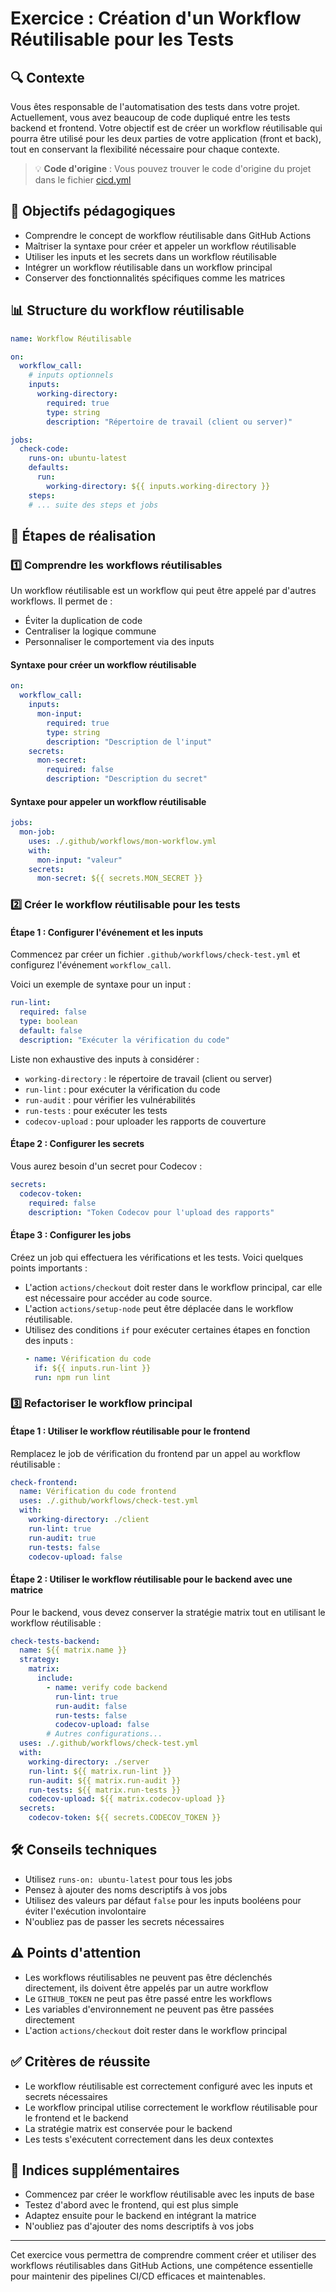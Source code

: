 # Exercice : Création d'un Workflow Réutilisable pour les Tests

## 🔍 Contexte

Vous êtes responsable de l'automatisation des tests dans votre projet. Actuellement, vous avez beaucoup de code dupliqué entre les tests backend et frontend. Votre objectif est de créer un workflow réutilisable qui pourra être utilisé pour les deux parties de votre application (front et back), tout en conservant la flexibilité nécessaire pour chaque contexte.

> 💡 **Code d'origine** : Vous pouvez trouver le code d'origine du projet dans le fichier [cicd.yml](cicd.yml)

## 🎯 Objectifs pédagogiques

* Comprendre le concept de workflow réutilisable dans GitHub Actions
* Maîtriser la syntaxe pour créer et appeler un workflow réutilisable
* Utiliser les inputs et les secrets dans un workflow réutilisable
* Intégrer un workflow réutilisable dans un workflow principal
* Conserver des fonctionnalités spécifiques comme les matrices

## 📊 Structure du workflow réutilisable

```yaml
name: Workflow Réutilisable

on:
  workflow_call:
    # inputs optionnels
    inputs:
      working-directory:
        required: true
        type: string
        description: "Répertoire de travail (client ou server)"

jobs:
  check-code:
    runs-on: ubuntu-latest
    defaults:
      run:
        working-directory: ${{ inputs.working-directory }}
    steps:
    # ... suite des steps et jobs
```

## 📝 Étapes de réalisation

### 1️⃣ Comprendre les workflows réutilisables

Un workflow réutilisable est un workflow qui peut être appelé par d'autres workflows. Il permet de :
* Éviter la duplication de code
* Centraliser la logique commune
* Personnaliser le comportement via des inputs

#### Syntaxe pour créer un workflow réutilisable

```yaml
on:
  workflow_call:
    inputs:
      mon-input:
        required: true
        type: string
        description: "Description de l'input"
    secrets:
      mon-secret:
        required: false
        description: "Description du secret"
```

#### Syntaxe pour appeler un workflow réutilisable

```yaml
jobs:
  mon-job:
    uses: ./.github/workflows/mon-workflow.yml
    with:
      mon-input: "valeur"
    secrets:
      mon-secret: ${{ secrets.MON_SECRET }}
```

### 2️⃣ Créer le workflow réutilisable pour les tests

#### Étape 1 : Configurer l'événement et les inputs

Commencez par créer un fichier `.github/workflows/check-test.yml` et configurez l'événement `workflow_call`.

Voici un exemple de syntaxe pour un input :
```yaml
run-lint:
  required: false
  type: boolean
  default: false
  description: "Exécuter la vérification du code"
```

Liste non exhaustive des inputs à considérer :
* `working-directory` : le répertoire de travail (client ou server)
* `run-lint` : pour exécuter la vérification du code
* `run-audit` : pour vérifier les vulnérabilités
* `run-tests` : pour exécuter les tests
* `codecov-upload` : pour uploader les rapports de couverture

#### Étape 2 : Configurer les secrets

Vous aurez besoin d'un secret pour Codecov :
```yaml
secrets:
  codecov-token:
    required: false
    description: "Token Codecov pour l'upload des rapports"
```

#### Étape 3 : Configurer les jobs

Créez un job qui effectuera les vérifications et les tests. Voici quelques points importants :

* L'action `actions/checkout` doit rester dans le workflow principal, car elle est nécessaire pour accéder au code source.
* L'action `actions/setup-node` peut être déplacée dans le workflow réutilisable.
* Utilisez des conditions `if` pour exécuter certaines étapes en fonction des inputs :
  ```yaml
  - name: Vérification du code
    if: ${{ inputs.run-lint }}
    run: npm run lint
  ```

### 3️⃣ Refactoriser le workflow principal

#### Étape 1 : Utiliser le workflow réutilisable pour le frontend

Remplacez le job de vérification du frontend par un appel au workflow réutilisable :
```yaml
check-frontend:
  name: Vérification du code frontend
  uses: ./.github/workflows/check-test.yml
  with:
    working-directory: ./client
    run-lint: true
    run-audit: true
    run-tests: false
    codecov-upload: false
```

#### Étape 2 : Utiliser le workflow réutilisable pour le backend avec une matrice

Pour le backend, vous devez conserver la stratégie matrix tout en utilisant le workflow réutilisable :
```yaml
check-tests-backend:
  name: ${{ matrix.name }}
  strategy:
    matrix:
      include:
        - name: verify code backend
          run-lint: true
          run-audit: false
          run-tests: false
          codecov-upload: false
        # Autres configurations...
  uses: ./.github/workflows/check-test.yml
  with:
    working-directory: ./server
    run-lint: ${{ matrix.run-lint }}
    run-audit: ${{ matrix.run-audit }}
    run-tests: ${{ matrix.run-tests }}
    codecov-upload: ${{ matrix.codecov-upload }}
  secrets:
    codecov-token: ${{ secrets.CODECOV_TOKEN }}
```

## 🛠️ Conseils techniques

* Utilisez `runs-on: ubuntu-latest` pour tous les jobs
* Pensez à ajouter des noms descriptifs à vos jobs
* Utilisez des valeurs par défaut `false` pour les inputs booléens pour éviter l'exécution involontaire
* N'oubliez pas de passer les secrets nécessaires

## ⚠️ Points d'attention

* Les workflows réutilisables ne peuvent pas être déclenchés directement, ils doivent être appelés par un autre workflow
* Le `GITHUB_TOKEN` ne peut pas être passé entre les workflows
* Les variables d'environnement ne peuvent pas être passées directement
* L'action `actions/checkout` doit rester dans le workflow principal

## ✅ Critères de réussite

* Le workflow réutilisable est correctement configuré avec les inputs et secrets nécessaires
* Le workflow principal utilise correctement le workflow réutilisable pour le frontend et le backend
* La stratégie matrix est conservée pour le backend
* Les tests s'exécutent correctement dans les deux contextes

## 💭 Indices supplémentaires

* Commencez par créer le workflow réutilisable avec les inputs de base
* Testez d'abord avec le frontend, qui est plus simple
* Adaptez ensuite pour le backend en intégrant la matrice
* N'oubliez pas d'ajouter des noms descriptifs à vos jobs

---

Cet exercice vous permettra de comprendre comment créer et utiliser des workflows réutilisables dans GitHub Actions, une compétence essentielle pour maintenir des pipelines CI/CD efficaces et maintenables.